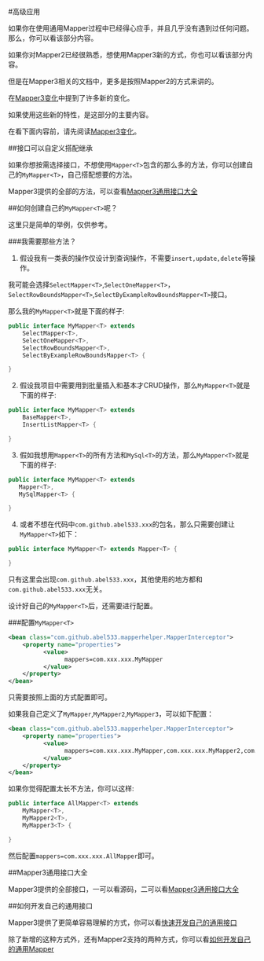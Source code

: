 #高级应用

如果你在使用通用Mapper过程中已经得心应手，并且几乎没有遇到过任何问题。那么，你可以看该部分内容。

如果你对Mapper2已经很熟悉，想使用Mapper3新的方式，你也可以看该部分内容。

但是在Mapper3相关的文档中，更多是按照Mapper2的方式来讲的。

在[Mapper3变化](http://git.oschina.net/free/Mapper/blob/master/wiki/mapper3/1.Changes.md)中提到了许多新的变化。

如果使用这些新的特性，是这部分的主要内容。

在看下面内容前，请先阅读[Mapper3变化](http://git.oschina.net/free/Mapper/blob/master/wiki/mapper3/1.Changes.md)。

##接口可以自定义搭配继承

如果你想按需选择接口，不想使用`Mapper<T>`包含的那么多的方法，你可以创建自己的`MyMapper<T>`，自己搭配想要的方法。

Mapper3提供的全部的方法，可以查看[Mapper3通用接口大全](http://git.oschina.net/free/Mapper/blob/master/wiki/mapper3/5.Mappers.md)

##如何创建自己的`MyMapper<T>`呢？

这里只是简单的举例，仅供参考。

###我需要那些方法？

1. 假设我有一类表的操作仅设计到查询操作，不需要`insert,update,delete`等操作。

我可能会选择`SelectMapper<T>`,`SelectOneMapper<T>`，`SelectRowBoundsMapper<T>`,`SelectByExampleRowBoundsMapper<T>`接口。

那么我的`MyMapper<T>`就是下面的样子:

```java
public interface MyMapper<T> extends
    SelectMapper<T>,
    SelectOneMapper<T>,
    SelectRowBoundsMapper<T>,
    SelectByExampleRowBoundsMapper<T> {

}
```

2. 假设我项目中需要用到批量插入和基本才CRUD操作，那么`MyMapper<T>`就是下面的样子:

```java
public interface MyMapper<T> extends
    BaseMapper<T>,
    InsertListMapper<T> {

}
```

3. 假如我想用`Mapper<T>`的所有方法和`MySql<T>`的方法，那么`MyMapper<T>`就是下面的样子:

```java
public interface MyMapper<T> extends
   Mapper<T>,
   MySqlMapper<T> {

}
```

4. 或者不想在代码中`com.github.abel533.xxx`的包名，那么只需要创建让`MyMapper<T>`如下：

```java
public interface MyMapper<T> extends Mapper<T> {

}
```

只有这里会出现`com.github.abel533.xxx`，其他使用的地方都和`com.github.abel533.xxx`无关。

设计好自己的`MyMapper<T>`后，还需要进行配置。

###配置`MyMapper<T>`

```xml
<bean class="com.github.abel533.mapperhelper.MapperInterceptor">
    <property name="properties">
          <value>
                mappers=com.xxx.xxx.MyMapper
          </value>
    </property>
</bean>
```
只需要按照上面的方式配置即可。

如果我自己定义了`MyMapper`,`MyMapper2`,`MyMapper3`，可以如下配置：

```xml
<bean class="com.github.abel533.mapperhelper.MapperInterceptor">
    <property name="properties">
          <value>
                mappers=com.xxx.xxx.MyMapper,com.xxx.xxx.MyMapper2,com.xxx.xxx.MyMapper3
          </value>
    </property>
</bean>
```

如果你觉得配置太长不方法，你可以这样:

```java
public interface AllMapper<T> extends
    MyMapper<T>,
    MyMapper2<T>,
    MyMapper3<T> {

}
```

然后配置`mappers=com.xxx.xxx.AllMapper`即可。

##Mapper3通用接口大全

Mapper3提供的全部接口，一可以看源码，二可以看[Mapper3通用接口大全](http://git.oschina.net/free/Mapper/blob/master/wiki/mapper3/5.Mappers.md)

##如何开发自己的通用接口

Mapper3提供了更简单容易理解的方式，你可以看[快速开发自己的通用接口](http://git.oschina.net/free/Mapper/blob/master/wiki/mapper3/6.MyMapper.md)

除了新增的这种方式外，还有Mapper2支持的两种方式，你可以看[如何开发自己的通用Mapper](http://git.oschina.net/free/Mapper/blob/master/wiki/mapper/3.ExtendMapper.md)
